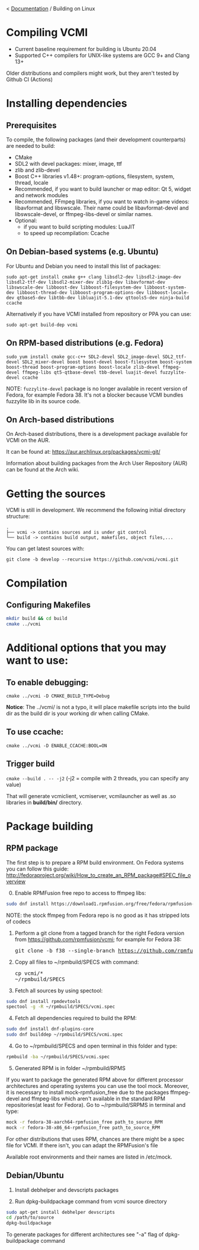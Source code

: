 < [Documentation](../Readme.md) / Building on Linux

# Compiling VCMI

- Current baseline requirement for building is Ubuntu 20.04
- Supported C++ compilers for UNIX-like systems are GCC 9+ and Clang 13+

Older distributions and compilers might work, but they aren't tested by Github CI (Actions)

# Installing dependencies

## Prerequisites

To compile, the following packages (and their development counterparts) are needed to build:

-   CMake
-   SDL2 with devel packages: mixer, image, ttf
-   zlib and zlib-devel
-   Boost C++ libraries v1.48+: program-options, filesystem, system, thread, locale
-   Recommended, if you want to build launcher or map editor: Qt 5, widget and network modules
-   Recommended, FFmpeg libraries, if you want to watch in-game videos: libavformat and libswscale. Their name could be libavformat-devel and libswscale-devel, or ffmpeg-libs-devel or similar names. 
-   Optional:
    - if you want to build scripting modules: LuaJIT
    - to speed up recompilation: Ccache

## On Debian-based systems (e.g. Ubuntu)

For Ubuntu and Debian you need to install this list of packages:

`sudo apt-get install cmake g++ clang libsdl2-dev libsdl2-image-dev libsdl2-ttf-dev libsdl2-mixer-dev zlib1g-dev libavformat-dev libswscale-dev libboost-dev libboost-filesystem-dev libboost-system-dev libboost-thread-dev libboost-program-options-dev libboost-locale-dev qtbase5-dev libtbb-dev libluajit-5.1-dev qttools5-dev ninja-build ccache`

Alternatively if you have VCMI installed from repository or PPA you can use:

`sudo apt-get build-dep vcmi`

## On RPM-based distributions (e.g. Fedora)

`sudo yum install cmake gcc-c++ SDL2-devel SDL2_image-devel SDL2_ttf-devel SDL2_mixer-devel boost boost-devel boost-filesystem boost-system boost-thread boost-program-options boost-locale zlib-devel ffmpeg-devel ffmpeg-libs qt5-qtbase-devel tbb-devel luajit-devel fuzzylite-devel ccache`

NOTE: `fuzzylite-devel` package is no longer available in recent version of Fedora, for example Fedora 38. It's not a blocker because VCMI bundles fuzzylite lib in its source code.

## On Arch-based distributions

On Arch-based distributions, there is a development package available for VCMI on the AUR.

It can be found at: <https://aur.archlinux.org/packages/vcmi-git/>

Information about building packages from the Arch User Repository (AUR) can be found at the Arch wiki.

# Getting the sources

VCMI is still in development. We recommend the following initial directory structure:

    .
    ├── vcmi -> contains sources and is under git control
    └── build -> contains build output, makefiles, object files,...

You can get latest sources with:

`git clone -b develop --recursive https://github.com/vcmi/vcmi.git`

# Compilation

## Configuring Makefiles

```sh
mkdir build && cd build
cmake ../vcmi
```

# Additional options that you may want to use:

## To enable debugging:
`cmake ../vcmi -D CMAKE_BUILD_TYPE=Debug`

**Notice**: The ../vcmi/ is not a typo, it will place makefile scripts into the build dir as the build dir is your working dir when calling CMake.

## To use ccache:
`cmake ../vcmi -D ENABLE_CCACHE:BOOL=ON`

## Trigger build

`cmake --build . -- -j2`
(-j2 = compile with 2 threads, you can specify any value)

That will generate vcmiclient, vcmiserver, vcmilauncher as well as .so libraries in **build/bin/** directory.

# Package building

## RPM package

The first step is to prepare a RPM build environment. On Fedora systems you can follow this guide: http://fedoraproject.org/wiki/How_to_create_an_RPM_package#SPEC_file_overview

0. Enable RPMFusion free repo to access to ffmpeg libs:

```sh
sudo dnf install https://download1.rpmfusion.org/free/fedora/rpmfusion-free-release-$(rpm -E %fedora).noarch.rpm
```

NOTE: the stock ffmpeg from Fedora repo is no good as it has stripped lots of codecs

1. Perform a git clone from a tagged branch for the right Fedora version from https://github.com/rpmfusion/vcmi; for example for Fedora 38: <pre>git clone -b f38 --single-branch https://github.com/rpmfusion/vcmi.git</pre>

2. Copy all files to ~/rpmbuild/SPECS with command: <pre>cp vcmi/*  ~/rpmbuild/SPECS</pre>

3. Fetch all sources by using spectool:

```sh
sudo dnf install rpmdevtools
spectool -g -R ~/rpmbuild/SPECS/vcmi.spec
```

4. Fetch all dependencies required to build the RPM:

```sh
sudo dnf install dnf-plugins-core
sudo dnf builddep ~/rpmbuild/SPECS/vcmi.spec
```

4. Go to ~/rpmbuild/SPECS and open terminal in this folder and type: 
```sh
rpmbuild -ba ~/rpmbuild/SPECS/vcmi.spec
```

5. Generated RPM is in folder ~/rpmbuild/RPMS

If you want to package the generated RPM above for different processor architectures and operating systems you can use the tool mock.
Moreover, it is necessary to install mock-rpmfusion_free due to the packages ffmpeg-devel and ffmpeg-libs which aren't available in the standard RPM repositories(at least for Fedora). Go to ~/rpmbuild/SRPMS in terminal and type: 

```sh
mock -r fedora-38-aarch64-rpmfusion_free path_to_source_RPM
mock -r fedora-38-x86_64-rpmfusion_free path_to_source_RPM
```

For other distributions that uses RPM, chances are there might be a spec file for VCMI. If there isn't, you can adapt the RPMFusion's file

Available root environments and their names are listed in /etc/mock.

## Debian/Ubuntu

1. Install debhelper and devscripts packages

2. Run dpkg-buildpackage command from vcmi source directory

```sh
sudo apt-get install debhelper devscripts
cd /path/to/source
dpkg-buildpackage
```

To generate packages for different architectures see "-a" flag of dpkg-buildpackage command
